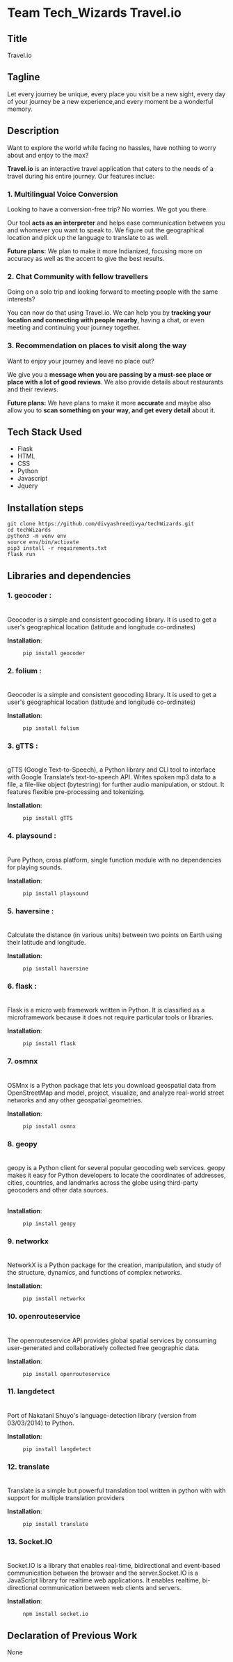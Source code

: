 # Team Tech_Wizards Travel.io

## Title
Travel.io

## Tagline
Let every journey be unique, every place you visit be a new sight, every day of your journey be a new experience,and every moment be a wonderful memory. 

## Description
Want to explore the world while facing no hassles, have nothing to worry about and enjoy to the max? 

<b>Travel.io</b> is an interactive travel application that caters to the needs of a travel during his entire journey. Our features inclue: 

### 1. Multilingual Voice Conversion
Looking to have a conversion-free trip? No worries. We got you there.

  Our tool <b>acts as an interpreter</b> and helps ease communication between you and whomever you want to speak to. We figure out the geographical location and pick up the language to translate to as well.
  
<b>Future plans:</b>
We plan to make it more Indianized, focusing more on accuracy as well as the accent to give the best results.
  
### 2. Chat Community with fellow travellers
Going on a solo trip and looking forward to meeting people with the same interests?

You can now do that using Travel.io. We can help you by <b>tracking your location and connecting with people nearby</b>, having a chat, or even meeting and continuing your journey together.

### 3. Recommendation on places to visit along the way
Want to enjoy your journey and leave no place out? 

We give you a <b>message when you are passing by a must-see place or place with a lot of good reviews</b>. We also provide details about restaurants and their reviews.

<b>Future plans:</b>
We have plans to make it more <b>accurate</b> and maybe also allow you to <b>scan something on your way, and get every detail</b> about it.

## Tech Stack Used
- Flask
- HTML
- CSS
- Python
- Javascript
- Jquery


## Installation steps
```
git clone https://github.com/divyashreedivya/techWizards.git
cd techWizards
python3 -m venv env
source env/bin/activate
pip3 install -r requirements.txt
flask run
```

## Libraries and dependencies
### 1. geocoder : <br><br>
Geocoder is a simple and consistent geocoding library. It is used to get a user's geographical location (latitude and longitude co-ordinates)
     
<b>Installation</b>:
     
         pip install geocoder
         
### 2. folium : <br><br>
Geocoder is a simple and consistent geocoding library. It is used to get a user's geographical location (latitude and longitude co-ordinates)
     
<b>Installation</b>:
     
         pip install folium
         
### 3. gTTS : <br><br>
gTTS (Google Text-to-Speech), a Python library and CLI tool to interface with Google Translate’s text-to-speech API. Writes spoken mp3 data to a file, a file-like object (bytestring) for further audio manipulation, or stdout. It features flexible pre-processing and tokenizing.
     
<b>Installation</b>:
     
         pip install gTTS
         
### 4. playsound : <br><br>
Pure Python, cross platform, single function module with no dependencies for playing sounds.
     
<b>Installation</b>:
     
         pip install playsound
         
### 5. haversine : <br><br>
Calculate the distance (in various units) between two points on Earth using their latitude and longitude.
     
<b>Installation</b>:
     
         pip install haversine
         
### 6. flask : <br><br>
Flask is a micro web framework written in Python. It is classified as a microframework because it does not require particular tools or libraries.
     
<b>Installation</b>:
     
         pip install flask
         
### 7. osmnx<br><br>
OSMnx is a Python package that lets you download geospatial data from OpenStreetMap and model, project, visualize, and analyze real-world street networks and any other geospatial geometries.

<b>Installation</b>:
   
         pip install osmnx


### 8. geopy<br><br>
geopy is a Python client for several popular geocoding web services. geopy makes it easy for Python developers to locate the coordinates of addresses, cities, countries, and landmarks across the globe using third-party geocoders and other data sources.<br><br>

<b>Installation</b>:
       
         pip install geopy

### 9. networkx<br><br>
NetworkX is a Python package for the creation, manipulation, and study of the structure, dynamics, and functions of complex networks.

<b>Installation</b>:
 
         pip install networkx

### 10. openrouteservice<br><br>
The openrouteservice API provides global spatial services by consuming user-generated and collaboratively collected free geographic data.

<b>Installation</b>:
  
         pip install openrouteservice
         
### 11. langdetect<br><br>
Port of Nakatani Shuyo's language-detection library (version from 03/03/2014) to Python.

<b>Installation</b>:
  
         pip install langdetect
         
### 12. translate<br><br>
Translate is a simple but powerful translation tool written in python with with support for multiple translation providers

<b>Installation</b>:
  
         pip install translate

### 13. Socket.IO<br><br>
Socket.IO is a library that enables real-time, bidirectional and event-based communication between the browser and the server.Socket.IO is a JavaScript library for realtime web applications. It enables realtime, bi-directional communication between web clients and servers.

<b>Installation</b>:

         npm install socket.io
         
## Declaration of Previous Work
None



